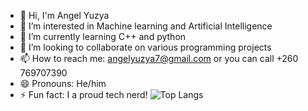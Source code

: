 - 👋 Hi, I'm Angel Yuzya 
- 👀 I’m interested in Machine learning and Artificial Intelligence
- 🌱 I’m currently learning C++ and python
- 💞️ I’m looking to collaborate on various programming projects 
- 📫 How to reach me: angelyuzya7@gmail.com or you can call +260 769707390
- 😄 Pronouns: He/him
- ⚡ Fun fact: I a proud tech nerd!
![Top Langs](https://github-readme-stats.vercel.app/api/top-langs/?username=angelic-coder19&theme=tokyonight)
<!---
angelic-coder19/angelic-coder19 is a ✨ special ✨ repository because its `README.md` (this file) appears on your GitHub profile.
You can click the Preview link to take a look at your changes.
--->
